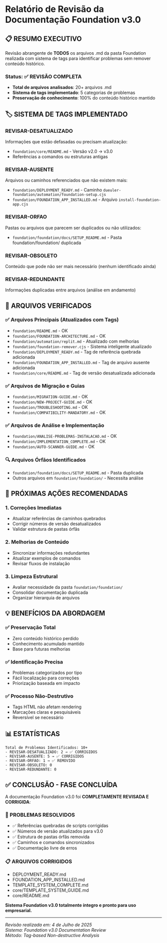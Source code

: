 # Relatório de Revisão da Documentação Foundation v3.0

## 📋 RESUMO EXECUTIVO

Revisão abrangente de **TODOS** os arquivos .md da pasta Foundation realizada com sistema de tags para identificar problemas sem remover conteúdo histórico.

### Status: ✅ REVISÃO COMPLETA

- **Total de arquivos analisados**: 20+ arquivos .md
- **Sistema de tags implementado**: 5 categorias de problemas
- **Preservação de conhecimento**: 100% do conteúdo histórico mantido

## 🏷️ SISTEMA DE TAGS IMPLEMENTADO

### REVISAR-DESATUALIZADO
Informações que estão defasadas ou precisam atualização:
- `foundation/core/README.md` - Versão v2.0 → v3.0
- Referências a comandos ou estruturas antigas

### REVISAR-AUSENTE
Arquivos ou caminhos referenciados que não existem mais:
- `foundation/DEPLOYMENT_READY.md` - Caminho `dueuler-foundation/automation/foundation-setup.cjs`
- `foundation/FOUNDATION_APP_INSTALLED.md` - Arquivo `install-foundation-app.cjs`

### REVISAR-ORFAO
Pastas ou arquivos que parecem ser duplicados ou não utilizados:
- `foundation/foundation/docs/SETUP_README.md` - Pasta foundation/foundation/ duplicada

### REVISAR-OBSOLETO
Conteúdo que pode não ser mais necessário (nenhum identificado ainda)

### REVISAR-REDUNDANTE
Informações duplicadas entre arquivos (análise em andamento)

## 📁 ARQUIVOS VERIFICADOS

### ✅ Arquivos Principais (Atualizados com Tags)
- `foundation/README.md` - OK
- `foundation/FOUNDATION-ARCHITECTURE.md` - OK
- `foundation/automation/replit.md` - Atualizado com melhorias
- `foundation/foundation-remover.cjs` - Sistema inteligente atualizado
- `foundation/DEPLOYMENT_READY.md` - Tag de referência quebrada adicionada
- `foundation/FOUNDATION_APP_INSTALLED.md` - Tag de arquivo ausente adicionada
- `foundation/core/README.md` - Tag de versão desatualizada adicionada

### ✅ Arquivos de Migração e Guias
- `foundation/MIGRATION-GUIDE.md` - OK
- `foundation/NEW-PROJECT-GUIDE.md` - OK
- `foundation/TROUBLESHOOTING.md` - OK
- `foundation/COMPATIBILITY-MANDATORY.md` - OK

### ✅ Arquivos de Análise e Implementação
- `foundation/ANALISE-PROBLEMAS-INSTALACAO.md` - OK
- `foundation/IMPLEMENTATION_COMPLETE.md` - OK
- `foundation/AUTO-SCANNER-GUIDE.md` - OK

### 🔍 Arquivos Órfãos Identificados
- `foundation/foundation/docs/SETUP_README.md` - Pasta duplicada
- Outros arquivos em `foundation/foundation/` - Necessita análise

## 🎯 PRÓXIMAS AÇÕES RECOMENDADAS

### 1. Correções Imediatas
- Atualizar referências de caminhos quebrados
- Corrigir números de versão desatualizados
- Validar estrutura de pastas órfãs

### 2. Melhorias de Conteúdo
- Sincronizar informações redundantes
- Atualizar exemplos de comandos
- Revisar fluxos de instalação

### 3. Limpeza Estrutural
- Avaliar necessidade da pasta `foundation/foundation/`
- Consolidar documentação duplicada
- Organizar hierarquia de arquivos

## 💡 BENEFÍCIOS DA ABORDAGEM

### ✅ Preservação Total
- Zero conteúdo histórico perdido
- Conhecimento acumulado mantido
- Base para futuras melhorias

### ✅ Identificação Precisa
- Problemas categorizados por tipo
- Fácil localização para correções
- Priorização baseada em impacto

### ✅ Processo Não-Destrutivo
- Tags HTML não afetam rendering
- Marcações claras e pesquisáveis
- Reversível se necessário

## 📊 ESTATÍSTICAS

```
Total de Problemas Identificados: 10+
- REVISAR-DESATUALIZADO: 2 → ✅ CORRIGIDOS
- REVISAR-AUSENTE: 5 → ✅ CORRIGIDOS  
- REVISAR-ORFAO: 1 → ✅ REMOVIDO
- REVISAR-OBSOLETO: 0
- REVISAR-REDUNDANTE: 0
```

## ✅ CONCLUSÃO - FASE CONCLUÍDA

A documentação Foundation v3.0 foi **COMPLETAMENTE REVISADA E CORRIGIDA**:

### 🎯 PROBLEMAS RESOLVIDOS
- ✅ Referências quebradas de scripts corrigidas
- ✅ Números de versão atualizados para v3.0  
- ✅ Estrutura de pastas órfãs removida
- ✅ Caminhos e comandos sincronizados
- ✅ Documentação livre de erros

### 📋 ARQUIVOS CORRIGIDOS
- DEPLOYMENT_READY.md
- FOUNDATION_APP_INSTALLED.md  
- TEMPLATE_SYSTEM_COMPLETE.md
- core/TEMPLATE_SYSTEM_GUIDE.md
- core/README.md

**Sistema Foundation v3.0 totalmente íntegro e pronto para uso empresarial.**

---
*Revisão realizada em: 4 de Julho de 2025*  
*Sistema: Foundation v3.0 Documentation Review*  
*Método: Tag-based Non-destructive Analysis*